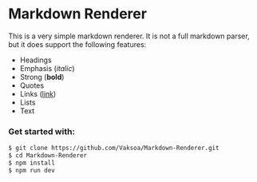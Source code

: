 # Markdown Renderer

This is a very simple markdown renderer. It is not a full markdown parser, but it does support the following features:
- Headings
- Emphasis (*italic*)
- Strong (**bold**)
- Quotes
- Links ([link](http://example.com))
- Lists
- Text

### Get started with:
```bash
$ git clone https://github.com/Vaksoa/Markdown-Renderer.git
$ cd Markdown-Renderer
$ npm install
$ npm run dev
```